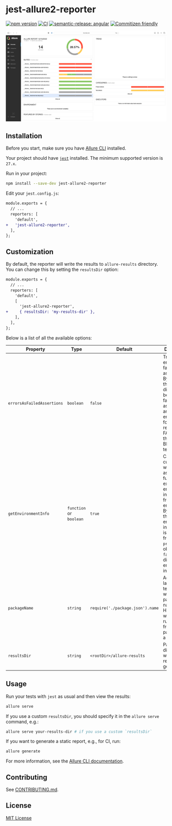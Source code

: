 # jest-allure2-reporter

[![npm version](https://badge.fury.io/js/jest-allure2-reporter.svg)](https://badge.fury.io/js/jest-allure2-reporter)
[![CI](https://github.com/wix-incubator/jest-allure2-reporter/actions/workflows/ci.yml/badge.svg)](https://github.com/wix-incubator/jest-allure2-reporter/actions/workflows/ci.yml)
[![semantic-release: angular](https://img.shields.io/badge/semantic--release-angular-e10079?logo=semantic-release)](https://github.com/semantic-release/semantic-release)
[![Commitizen friendly](https://img.shields.io/badge/commitizen-friendly-brightgreen.svg)](http://commitizen.github.io/cz-cli/)

![Example screenshot](docs/example.png)

## Installation

Before you start, make sure you have [Allure CLI](https://docs.qameta.io/allure/#_get_started) installed.

Your project should have [`jest`](https://jestjs.io) installed. The minimum supported version is `27.x`.

Run in your project:

```bash
npm install --save-dev jest-allure2-reporter
```

Edit your `jest.config.js`:

```diff
module.exports = {
  // ...
  reporters: [
    'default',
+   'jest-allure2-reporter',
  ],
};
```

## Customization

By default, the reporter will write the results to `allure-results` directory. You can change this by setting the `resultsDir` option:

```diff
module.exports = {
  // ...
  reporters: [
    'default',
    [
      'jest-allure2-reporter',
+     { resultsDir: 'my-results-dir' },
    ],
  ],
};
```

Below is a list of all the available options:

| Property                   | Type                     | Default                          | Description                                                                                                                                                                                                                                |
|----------------------------|--------------------------|----------------------------------|--------------------------------------------------------------------------------------------------------------------------------------------------------------------------------------------------------------------------------------------|
| `errorsAsFailedAssertions` | `boolean`                | `false`                          | Treat thrown errors as failed assertions. By default, the reporter distinguishes between failed assertions and thrown errors. The former are reported as FAILED tests, the latter as BROKEN tests.                                         |
| `getEnvironmentInfo`       | `function` or `boolean`  | `true`                           | Can be customized with an async function to extract environment information from the test environment. By default, the environment information is extracted from the `process.env` object. Use `false` to disable environment information. |
| `packageName`              | `string`                 | `require('./package.json').name` | Add an extra label to each test case with the package name. Helpful when running tests from multiple packages in a monorepo.                                                                                                               |
| `resultsDir`               | `string`                 | `<rootDir>/allure-results`       | Path to the directory where the report will be generated.                                                                                                                                                                                  |

## Usage

Run your tests with `jest` as usual and then view the results:

```bash
allure serve
```

If you use a custom `resultsDir`, you should specify it in the `allure serve` command, e.g.:

```bash
allure serve your-results-dir # if you use a custom `resultsDir`
```

If you want to generate a static report, e.g., for CI, run:

```bash
allure generate
```

For more information, see the [Allure CLI documentation](https://docs.qameta.io/allure/#_get_started).

## Contributing

See [CONTRIBUTING.md](CONTRIBUTING.md).

## License

[MIT License](LICENSE)
